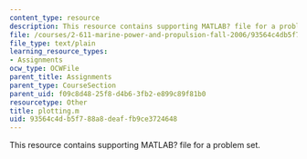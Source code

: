 ```yaml
---
content_type: resource
description: This resource contains supporting MATLAB? file for a problem set.
file: /courses/2-611-marine-power-and-propulsion-fall-2006/93564c4db5f788a8deaffb9ce3724648_plotting.m
file_type: text/plain
learning_resource_types:
- Assignments
ocw_type: OCWFile
parent_title: Assignments
parent_type: CourseSection
parent_uid: f09c8d48-25f8-d4b6-3fb2-e899c89f81b0
resourcetype: Other
title: plotting.m
uid: 93564c4d-b5f7-88a8-deaf-fb9ce3724648
---
```

This resource contains supporting MATLAB? file for a problem set.

